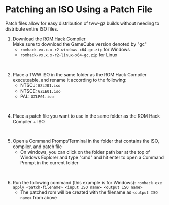 # Patching an ISO Using a Patch File

Patch files allow for easy distribution of tww-gz builds without needing to distribute entire ISO files.

1. Download the [ROM Hack Compiler](https://github.com/zsrtp/romhack-compiler/releases)  
  Make sure to download the GameCube version denoted by "gc"
    - `romhack-vx.x.x-r2-windows-x64-gc.zip` for Windows
    - `romhack-vx.x.x-r2-linux-x64-gc.zip` for Linux  
<br/>

2. Place a TWW ISO in the same folder as the ROM Hack Compiler executeable, and rename it according to the following:  
    - NTSCJ: `GZLJ01.iso`
    - NTSCE: `GZLE01.iso`
    - PAL: `GZLP01.iso`  
<br/>

4. Place a patch file you want to use in the same folder as the ROM Hack Compiler + ISO  
<br/>

5. Open a Command Prompt/Terminal in the folder that contains the ISO, compiler, and patch file
    - On windows, you can click on the folder path bar at the top of Windows Explorer and type "cmd" and hit enter to open a Command Prompt in the current folder  
<br/>

6. Run the following command (this example is for Windows): `romhack.exe apply <patch-filename> <input ISO name> <output ISO name>`
    - The patched rom will be created with the filename as `<output ISO name>` from above
